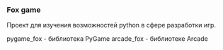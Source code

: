 ### Fox game

Проект для изучения возможностей python в сфере разработки игр.

pygame_fox - библиотека PyGame
arcade_fox - библиотеке Arcade

